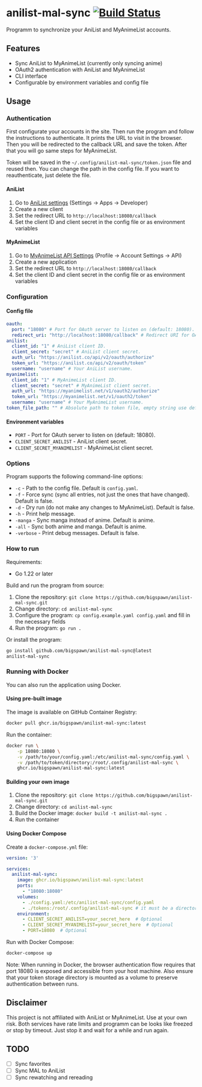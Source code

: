 # anilist-mal-sync [![Build Status](https://github.com/bigspawn/anilist-mal-sync/workflows/go/badge.svg)](https://github.com/bigspawn/anilist-mal-sync/actions)

Programm to synchronize your AniList and MyAnimeList accounts.

## Features

- Sync AniList to MyAnimeList (currently only syncing anime)
- OAuth2 authentication with AniList and MyAnimeList
- CLI interface
- Configurable by environment variables and config file

## Usage

### Authentication

First configurate your accounts in the site.
Then run the program and follow the instructions to authenticate.
It prints the URL to visit in the browser.
Then you will be redirected to the callback URL and save the token.
After that you will go same steps for MyAnimeList.

Token will be saved in the `~/.config/anilist-mal-sync/token.json` file and reused then.
You can change the path in the config file.
If you want to reauthenticate, just delete the file.

#### AniList

1. Go to [AniList settings](https://anilist.co/settings/developer) (Settings -> Apps -> Developer)
2. Create a new client
3. Set the redirect URL to `http://localhost:18080/callback`
4. Set the client ID and client secret in the config file or as environment variables

#### MyAnimeList

1. Go to [MyAnimeList API Settings](https://myanimelist.net/apiconfig) (Profile -> Account Settings -> API)
2. Create a new application
3. Set the redirect URL to `http://localhost:18080/callback`
3. Set the client ID and client secret in the config file or as environment variables

### Configuration

#### Config file

```yaml
oauth:
  port: "18080" # Port for OAuth server to listen on (default: 18080).
  redirect_uri: "http://localhost:18080/callback" # Redirect URI for OAuth server (default: http://localhost:18080/callback).
anilist:
  client_id: "1" # AniList client ID.
  client_secret: "secret" # AniList client secret.
  auth_url: "https://anilist.co/api/v2/oauth/authorize"
  token_url: "https://anilist.co/api/v2/oauth/token"
  username: "username" # Your AniList username.
myanimelist:
  client_id: "1" # MyAnimeList client ID.
  client_secret: "secret" # MyAnimeList client secret.
  auth_url: "https://myanimelist.net/v1/oauth2/authorize"
  token_url: "https://myanimelist.net/v1/oauth2/token"
  username: "username" # Your MyAnimeList username.
token_file_path: "" # Absolute path to token file, empty string use default path `$HOME/.config/anilist-mal-sync/token.json`
```

#### Environment variables

- `PORT` - Port for OAuth server to listen on (default: 18080).
- `CLIENT_SECRET_ANILIST` - AniList client secret.
- `CLIENT_SECRET_MYANIMELIST` - MyAnimeList client secret.

### Options

Program supports the following command-line options:

- `-c` - Path to the config file. Default is `config.yaml`.
- `-f` - Force sync (sync all entries, not just the ones that have changed). Default is false.
- `-d` - Dry run (do not make any changes to MyAnimeList). Default is false.
- `-h` - Print help message.
- `-manga` - Sync manga instead of anime. Default is anime.
- `-all` - Sync both anime and manga. Default is anime.
- `-verbose` - Print debug messages. Default is false.

### How to run

Requirements:

- Go 1.22 or later

Build and run the program from source:

1. Clone the repository: `git clone https://github.com/bigspawn/anilist-mal-sync.git`
2. Change directory: `cd anilist-mal-sync`
3. Configure the program: `cp config.example.yaml config.yaml` and fill in the necessary fields
4. Run the program: `go run .`

Or install the program:

```bash
go install github.com/bigspawn/anilist-mal-sync@latest
anilist-mal-sync
```

### Running with Docker

You can also run the application using Docker.

#### Using pre-built image

The image is available on GitHub Container Registry:

```bash
docker pull ghcr.io/bigspawn/anilist-mal-sync:latest
```

Run the container:

```bash
docker run \
    -p 18080:18080 \
    -v /path/to/your/config.yaml:/etc/anilist-mal-sync/config.yaml \
    -v /path/to/token/directory:/root/.config/anilist-mal-sync \
    ghcr.io/bigspawn/anilist-mal-sync:latest
```

#### Building your own image

1. Clone the repository: `git clone https://github.com/bigspawn/anilist-mal-sync.git`
2. Change directory: `cd anilist-mal-sync`
3. Build the Docker image: `docker build -t anilist-mal-sync .`
4. Run the container

#### Using Docker Compose

Create a `docker-compose.yml` file:

```yaml
version: '3'

services:
  anilist-mal-sync:
    image: ghcr.io/bigspawn/anilist-mal-sync:latest
    ports:
      - "18080:18080"
    volumes:
      - ./config.yaml:/etc/anilist-mal-sync/config.yaml
      - ./tokens:/root/.config/anilist-mal-sync # it must be a directory
    environment:
      - CLIENT_SECRET_ANILIST=your_secret_here  # Optional
      - CLIENT_SECRET_MYANIMELIST=your_secret_here  # Optional
      - PORT=18080  # Optional
```

Run with Docker Compose:

```bash
docker-compose up
```

Note: When running in Docker, the browser authentication flow requires that port 18080 is exposed and accessible from your host machine. Also ensure that your token storage directory is mounted as a volume to preserve authentication between runs.

## Disclaimer

This project is not affiliated with AniList or MyAnimeList. Use at your own risk.
Both services have rate limits and programm can be looks like freezed or stop by timeout.
Just stop it and wait for a while and run again.

## TODO

- [ ] Sync favorites
- [ ] Sync MAL to AniList
- [ ] Sync rewatching and rereading
